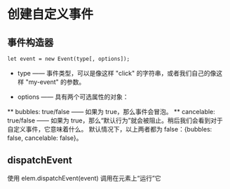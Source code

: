 # 创建自定义事件
## 事件构造器
```html
let event = new Event(type[, options]);
```
* type —— 事件类型，可以是像这样 "click" 的字符串，或者我们自己的像这样 "my-event" 的参数。

* options —— 具有两个可选属性的对象：

** bubbles: true/false —— 如果为 true，那么事件会冒泡。
** cancelable: true/false —— 如果为 true，那么“默认行为”就会被阻止。稍后我们会看到对于自定义事件，它意味着什么。
默认情况下，以上两者都为 false：{bubbles: false, cancelable: false}。
## dispatchEvent
使用 elem.dispatchEvent(event) 调用在元素上“运行”它

